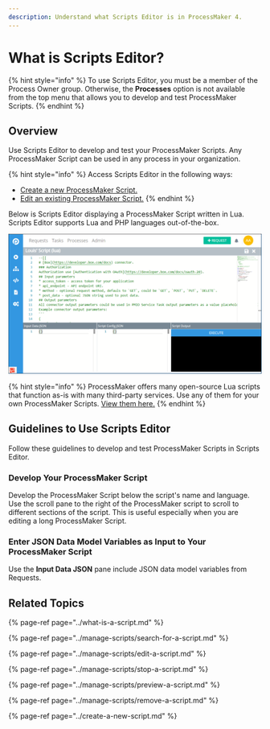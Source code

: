 ```yaml
---
description: Understand what Scripts Editor is in ProcessMaker 4.
---
```


# What is Scripts Editor?

{% hint style="info" %}
To use Scripts Editor, you must be a member of the Process Owner group. Otherwise, the **Processes** option is not available from the top menu that allows you to develop and test ProcessMaker Scripts.
{% endhint %}

## Overview

Use Scripts Editor to develop and test your ProcessMaker Scripts. Any ProcessMaker Script can be used in any process in your organization.

{% hint style="info" %}
Access Scripts Editor in the following ways:

* [Create a new ProcessMaker Script.](../create-a-new-script.md#create-a-new-processmaker-script)
* [Edit an existing ProcessMaker Script.](../manage-scripts/edit-a-script.md#edit-a-processmaker-script)
{% endhint %}

Below is Scripts Editor displaying a ProcessMaker Script written in Lua. Scripts Editor supports Lua and PHP languages out-of-the-box.

![Scripts Editor](../../../.gitbook/assets/scripts-editor-processes.png)

{% hint style="info" %}
ProcessMaker offers many open-source Lua scripts that function as-is with many third-party services. Use any of them for your own ProcessMaker Scripts. [View them here.](https://github.com/ProcessMaker/pmio-lua-connectors)
{% endhint %}

## Guidelines to Use Scripts Editor

Follow these guidelines to develop and test ProcessMaker Scripts in Scripts Editor.

### Develop Your ProcessMaker Script

Develop the ProcessMaker Script below the script's name and language. Use the scroll pane to the right of the ProcessMaker script to scroll to different sections of the script. This is useful especially when you are editing a long ProcessMaker Script.

### Enter JSON Data Model Variables as Input to Your ProcessMaker Script

Use the **Input Data JSON** pane include JSON data model variables from Requests.

## Related Topics

{% page-ref page="../what-is-a-script.md" %}

{% page-ref page="../manage-scripts/search-for-a-script.md" %}

{% page-ref page="../manage-scripts/edit-a-script.md" %}

{% page-ref page="../manage-scripts/stop-a-script.md" %}

{% page-ref page="../manage-scripts/preview-a-script.md" %}

{% page-ref page="../manage-scripts/remove-a-script.md" %}

{% page-ref page="../create-a-new-script.md" %}

